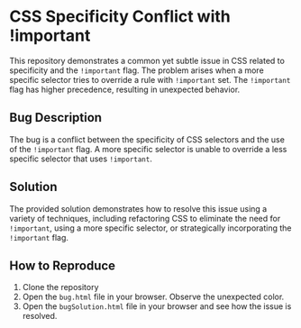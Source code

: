 # CSS Specificity Conflict with !important

This repository demonstrates a common yet subtle issue in CSS related to specificity and the `!important` flag.  The problem arises when a more specific selector tries to override a rule with `!important` set.  The `!important` flag has higher precedence, resulting in unexpected behavior.

## Bug Description
The bug is a conflict between the specificity of CSS selectors and the use of the `!important` flag.  A more specific selector is unable to override a less specific selector that uses `!important`.

## Solution
The provided solution demonstrates how to resolve this issue using a variety of techniques, including refactoring CSS to eliminate the need for `!important`, using a more specific selector, or strategically incorporating the `!important` flag.

## How to Reproduce
1. Clone the repository
2. Open the `bug.html` file in your browser. Observe the unexpected color.
3. Open the `bugSolution.html` file in your browser and see how the issue is resolved.
